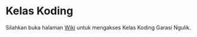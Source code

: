 # Kelas Koding

Silahkan buka halaman [Wiki](https://github.com/dojongulik/kelas-coding/wiki) untuk mengakses Kelas Koding Garasi Ngulik.
